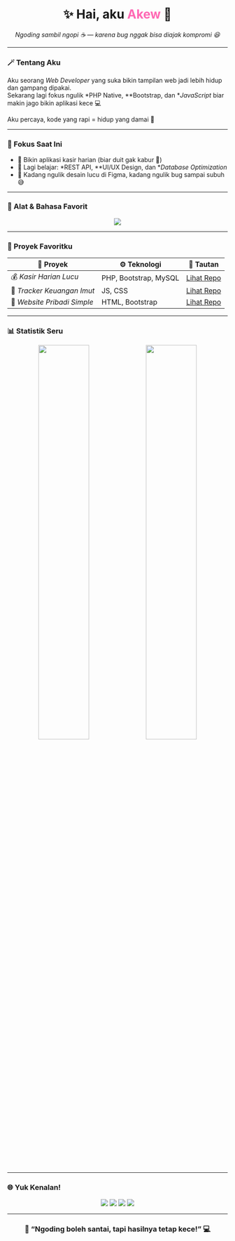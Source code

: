 <!-- 🌈 Profil Modern Lucu - Akew -->

<h1 align="center">✨ Hai, aku <span style="color:#FF69B4;">Akew</span> 👋</h1>

<p align="center">
  <em>Ngoding sambil ngopi ☕ — karena bug nggak bisa diajak kompromi 😆</em>
</p>

---

### 🪄 Tentang Aku

Aku seorang *Web Developer* yang suka bikin tampilan web jadi lebih hidup dan gampang dipakai.  
Sekarang lagi fokus ngulik *PHP Native, **Bootstrap, dan **JavaScript* biar makin jago bikin aplikasi kece 💻  

Aku percaya, kode yang rapi = hidup yang damai 🌿  

---

### 🎯 Fokus Saat Ini

- 🚀 Bikin aplikasi kasir harian (biar duit gak kabur 💸)  
- 🧠 Lagi belajar: *REST API, **UI/UX Design, dan **Database Optimization*  
- 🎨 Kadang ngulik desain lucu di Figma, kadang ngulik bug sampai subuh 😅  

---

### 🧰 Alat & Bahasa Favorit

<p align="center">
  <img src="https://skillicons.dev/icons?i=html,css,js,php,bootstrap,mysql,git,github,vscode,figma" />
</p>

---

### 🦸 Proyek Favoritku

| 🌟 Proyek | ⚙️ Teknologi | 🔗 Tautan |
|------------|---------------|------------|
| 💰 *Kasir Harian Lucu* | PHP, Bootstrap, MySQL | [Lihat Repo](https://github.com/akew/app-kasir) |
| 🐷 *Tracker Keuangan Imut* | JS, CSS | [Lihat Repo](https://github.com/akew/tracker-harian) |
| 🎨 *Website Pribadi Simple* | HTML, Bootstrap | [Lihat Repo](https://github.com/akew/portofolio) |

---

### 📊 Statistik Seru

<p align="center">
  <img width="48%" src="https://github-readme-stats.vercel.app/api?username=akew&show_icons=true&theme=tokyonight&hide_border=true&bg_color=0D1117&title_color=FF69B4&icon_color=FF69B4" />
  <img width="48%" src="https://github-readme-stats.vercel.app/api/top-langs/?username=akew&layout=compact&theme=tokyonight&hide_border=true&bg_color=0D1117&title_color=FF69B4" />
</p>

---

### 🌐 Yuk Kenalan!

<p align="center">
  <a href="mailto:akew@gmail.com"><img src="https://img.shields.io/badge/Gmail-FF69B4?style=for-the-badge&logo=gmail&logoColor=white"></a>
  <a href="https://linkedin.com/in/akew"><img src="https://img.shields.io/badge/LinkedIn-00BFFF?style=for-the-badge&logo=linkedin&logoColor=white"></a>
  <a href="https://instagram.com/akew"><img src="https://img.shields.io/badge/Instagram-FF69B4?style=for-the-badge&logo=instagram&logoColor=white"></a>
  <a href="https://github.com/akew"><img src="https://img.shields.io/badge/GitHub-2F2F2F?style=for-the-badge&logo=github&logoColor=white"></a>
</p>

---

<h3 align="center">💬 “Ngoding boleh santai, tapi hasilnya tetap kece!” 💻</h3>

